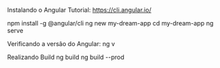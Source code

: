 Instalando o Angular
Tutorial: https://cli.angular.io/

npm install -g @angular/cli
ng new my-dream-app
cd my-dream-app
ng serve

Verificando a versão do Angular: ng v


Realizando Build
ng build
ng build --prod